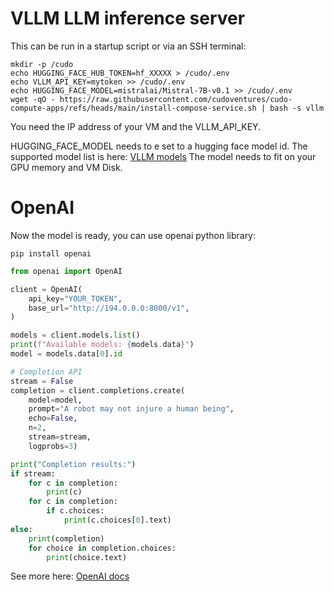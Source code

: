 # VLLM LLM inference server

This can be run in a startup script or via an SSH terminal:
```shell
mkdir -p /cudo
echo HUGGING_FACE_HUB_TOKEN=hf_XXXXX > /cudo/.env
echo VLLM_API_KEY=mytoken >> /cudo/.env 
echo HUGGING_FACE_MODEL=mistralai/Mistral-7B-v0.1 >> /cudo/.env 
wget -qO - https://raw.githubusercontent.com/cudoventures/cudo-compute-apps/refs/heads/main/install-compose-service.sh | bash -s vllm
```

You need the IP address of your VM and the VLLM_API_KEY.

HUGGING_FACE_MODEL needs to e set to a hugging face model id. The supported model list is here: [VLLM models](https://docs.vllm.ai/en/latest/models/supported_models.html)
The model needs to fit on your GPU memory and VM Disk.


# OpenAI

Now the model is ready, you can use openai python library: 

```shell
pip install openai
```

```python
from openai import OpenAI

client = OpenAI(
    api_key="YOUR_TOKEN",
    base_url="http://194.0.0.0:8000/v1",
)

models = client.models.list()
print(f"Available models: {models.data}")
model = models.data[0].id

# Completion API
stream = False
completion = client.completions.create(
    model=model,
    prompt="A robot may not injure a human being",
    echo=False,
    n=2,
    stream=stream,
    logprobs=3)

print("Completion results:")
if stream:
    for c in completion:
        print(c)
    for c in completion:
        if c.choices:
            print(c.choices[0].text)
else:
    print(completion)
    for choice in completion.choices:
        print(choice.text)
```
See more here: [OpenAI docs](https://docs.vllm.ai/en/latest/serving/openai_compatible_server.html)

